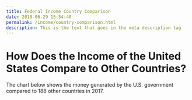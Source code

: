```yaml
---
title: Federal Income Country Comparison
date: 2018-06-29 15:54:40
permalink: /income/country-comparison.html
description: This is the text that goes in the meta description tag
---
```


# How Does the Income of the United States Compare to Other Countries?

<div id="lead-in">
The chart below shows the money generated by the U.S. government compared to 188 other countries in 2017.
</div>

<div id="viz"></div>

<script src="../assets/income/countryComparison.js" />
